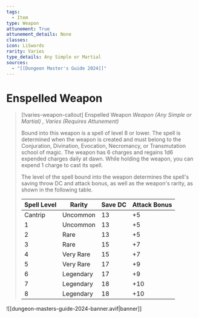 ```yaml
---
tags:
  - Item
type: Weapon
attunement: True
attunement_details: None
classes:
icon: LiSwords
rarity: Varies
type_details: Any Simple or Martial
sources:
  - "[[Dungeon Master's Guide 2024]]"
---
```


# Enspelled Weapon

>[!varies-weapon-callout] Enspelled Weapon
>_Weapon (Any Simple or Martial) , Varies (Requires Attunement)_
>
>Bound into this weapon is a spell of level 8 or lower. The spell is determined when the weapon is created and must belong to the Conjuration, Divination, Evocation, Necromancy, or Transmutation school of magic. The weapon has 6 charges and regains 1d6 expended charges daily at dawn. While holding the weapon, you can expend 1 charge to cast its spell.
>
>The level of the spell bound into the weapon determines the spell's saving throw DC and attack bonus, as well as the weapon's rarity, as shown in the following table.
>
>|Spell Level|Rarity|Save DC|Attack Bonus|
>|---|---|---|---|
>|Cantrip|Uncommon|13|+5|
>|1|Uncommon|13|+5|
>|2|Rare|13|+5|
>|3|Rare|15|+7|
>|4|Very Rare|15|+7|
>|5|Very Rare|17|+9|
>|6|Legendary|17|+9|
>|7|Legendary|18|+10|
>|8|Legendary|18|+10|

![[dungeon-masters-guide-2024-banner.avif|banner]]
